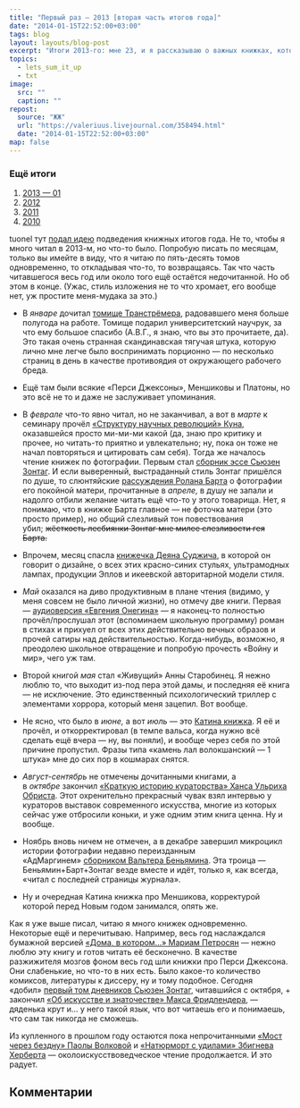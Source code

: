 ```yaml
---
title: "Первый раз — 2013 [вторая часть итогов года]"
date: "2014-01-15T22:52:00+03:00"
tags: blog
layout: layouts/blog-post
excerpt: "Итоги 2013-го: мне 23, и я рассказываю о важных книжках, которые прочитал в этом году"
topics:
  - lets_sum_it_up
  - txt
image:
  src: ""
  caption: ""
repost:
  source: "ЖЖ"
  url: "https://valeriuus.livejournal.com/358494.html"
  date: "2014-01-15T22:52:00+03:00"
map: false
---
```


### Ещё итоги

1. [2013 — 01](/blog/2013-12-12-lets_sum_it_up-01/)
1. [2012](/blog/2012-12-20-lets-sum-it-up/)
1. [2011](/blog/2011-12-30-lets-sum-it-up/)
1. [2010](/blog/2010-12-25-lets-sum-it-up/)

tuonel тут [подал идею](https://www.livelib.ru/story/7162-dvenadtsat-mesyatsev) подведения книжных итогов года. Не то, чтобы я много читал в 2013-м, но что-то было. Попробую писать по месяцам, только вы имейте в виду, что я читаю по пять-десять томов одновременно, то откладывая что-то, то возвращаясь. Так что часть читавшегося весь год или около того ещё остаётся недочитанной. Но об этом в конце. (Ужас, стиль изложения не то что хромает, его вообще нет, уж простите меня-мудака за это.)

- В *январе* дочитал [томище Транстрёмера](https://www.livelib.ru/book/1000555979-stihi-i-proza-tumas-transtrjomer), радовавшего меня больше полугода на работе. Томище подарил университетский научрук, за что ему большое спасибо (А.В.Г., я знаю, что вы это прочитаете, да). Это такая очень странная скандинавская тягучая штука, которую лично мне легче было воспринимать порционно — по несколько страниц в день в качестве противоядия от окружающего рабочего бреда.

- Ещё там были всякие «Перси Джексоны», Меншиковы и Платоны, но это всё не то и даже не заслуживает упоминания.

- В *феврале* что-то явно читал, но не заканчивал, а вот в *марте* к семинару прочёл [«Структуру научных революций» Куна](https://www.livelib.ru/book/1000410317-struktura-nauchnyh-revolyutsij-tomas-kun), оказавшейся просто ми-ми-ми какой (да, знаю про критику и прочее, но читать-то приятно и увлекательно; ну, пока он тоже не начал повторяться и цитировать сам себя). Тогда же началось чтение книжек по фотографии. Первым стал [сборник эссе Сьюзен Зонтаг](https://www.livelib.ru/book/1000625600-o-fotografii-syuzen-sontag). И если выверенный, выстраданный стиль Зонтаг пришёлся по душе, то слюнтяйские [рассуждения Ролана Барта](https://www.livelib.ru/book/1000485934-camera-lucida-kommentarij-k-fotografii-rolan-bart) о фотографии его покойной матери, прочитанные в *апреле,* в душу не запали и надолго отбили желание читать ещё что-то у этого товарища. Нет, я понимаю, что в книжке Барта главное — не фоточка матери (это просто пример), но общий слезливый тон повествования убил; ~~жёсткость лесбиянки Зонтаг мне милее слезливости гея Барта.~~

- Впрочем, месяц спасла [книжечка Деяна Суджича](https://www.livelib.ru/book/1000652155-yazyk-veschej-deyan-sudzhich), в которой он говорит о дизайне, о всех этих красно-синих стульях, ультрамодных лампах, продукции Эплов и икеевской авторитарной модели стиля.

- *Май* оказался на диво продуктивным в плане чтения (видимо, у меня совсем не было личной жизни), но отмечу две книги. Первая — [аудиоверсия «Евгения Онегина»](https://www.livelib.ru/book/1000487252-evgenij-onegin-audiospektakl-aleksandr-pushkin) — я наконец-то полностью прочёл/прослушал этот (вспоминаем школьную программу) роман в стихах и прихуел от всех этих действительно вечных образов и прочей сатиры над действительностью. Когда-нибудь, возможно, я преодолею школьное отвращение и попробую прочесть «Войну и мир», чего уж там.

- Второй книгой *мая* стал «Живущий» Анны Старобинец. Я нежно люблю то, что выходит из-под пера этой дамы, и последняя её книга — не исключение. Это единственный психологический триллер с элементами хоррора, который меня зацепил. Вот вообще.

- Не ясно, что было в *июне,* а вот *июль* — это [Катина книжка](https://www.livelib.ru/book/1000778031-sledstvennoe-delo-i-ssylka-ad-menshikova-17271729-gg-issledovanie-i-dokumenty-ekaterina-andreeva). Я её и прочёл, и откорректировал (в темпе вальса, когда нужно всё сделать ещё вчера — ну, вы поняли), и вообще через себя по этой причине пропустил. Фразы типа «камень лал волокшанский — 1 штука» мне до сих пор в кошмарах снятся.

- *Август-сентябрь* не отмечены дочитанными книгами, а в *октябре* закончил [«Краткую историю кураторства» Ханса Ульриха Обриста](https://www.livelib.ru/book/1000583942-kratkaya-istoriya-kuratorstva-hans-ulrih-obrist). Этот охренительно прекрасный чувак взял интервью у кураторов выставок современного искусства, многие из которых сейчас уже отбросили коньки, и уже одним этим книга ценна. Ну и вообще.

- Ноябрь вновь ничем не отмечен, а в декабре завершил микроцикл истории фотографии недавно переизданным «АдМаргинем» [сборником Вальтера Беньямина](https://www.livelib.ru/book/1000761439-kratkaya-istoriya-fotografii-valter-benyamin). Эта троица — Беньямин+Барт+Зонтаг везде вместе и идёт, только я, как всегда, «читал с последней страницы журнала».

- Ну и очередная Катина книжка про Меншикова, корректурой которой перед Новым годом занимался, опять же.

Как я уже выше писал, читаю я много книжек одновременно. Некоторые ещё и перечитываю. Например, весь год наслаждался бумажной версией [«Дома, в котором…» Мариам Петросян](https://www.livelib.ru/book/1000322337-dom-v-kotorom-mariam-petrosyan) — нежно люблю эту книгу и готов читать её бесконечно. В качестве разжижителя мозгов фоном весь год шли книжки про Перси Джексона. Они слабенькие, но что-то в них есть. Было какое-то количество комиксов, литературы к диссеру, ну и тому подобное. Сегодня «добил» [первый том дневников Сьюзен Зонтаг](https://www.livelib.ru/book/1000913373-soznanie-prikovannoe-k-ploti-dnevniki-i-zapisnye-knizhki-19641980-syuzen-sontag), читавшийся с октября, + закончил [«Об искусстве и знаточестве» Макса Фридлендера](https://www.livelib.ru/book/1000710706-ob-iskusstve-i-znatochestve-maks-fridlender), — дяденька крут и… у него такой язык, что вот читаешь его и понимаешь, что сам так никогда не сможешь.

Из купленного в прошлом году остаются пока непрочитанными [«Мост через бездну» Паолы Волковой](https://www.livelib.ru/book/1000542624-most-cherez-bezdnu-kniga-1-paola-volkova) и [«Натюрморт с удилами» Збигнева Херберта](https://www.livelib.ru/book/1000709136-natyurmort-s-udilami-zbignev-herbert) — околоискусствоведческое чтение продолжается. И это радует.

## Комментарии

<div data-lj-comment-embed="valeriuus--358494--1041502" data-domain="valeriuus.livejournal.com" data-journal="valeriuus" data-post-id="358494" data-comment-id="1041502" ></div>

<div data-lj-comment-embed="valeriuus--358494--1041758" data-domain="valeriuus.livejournal.com" data-journal="valeriuus" data-post-id="358494" data-comment-id="1041758" ></div>

<div data-lj-comment-embed="valeriuus--358494--1042014" data-domain="valeriuus.livejournal.com" data-journal="valeriuus" data-post-id="358494" data-comment-id="1042014" ></div>

<div data-lj-comment-embed="valeriuus--358494--1043294" data-domain="valeriuus.livejournal.com" data-journal="valeriuus" data-post-id="358494" data-comment-id="1043294" ></div>

<script async src="https://l-stat.livejournal.net/js/??sdk.js?v=2"></script>
